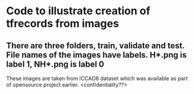 # Code to illustrate creation of tfrecords from images

## There are three folders, train, validate and test. File names of the images have labels. H*.png is label 1, NH*.png is label 0
These images are taken from ICCAD8 dataset which was available as part of opensource project earlier. <confidentiality??>

